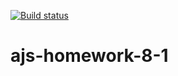 [![Build status](https://ci.appveyor.com/api/projects/status/fi4sfoh6rsu8r1rd?svg=true)](https://ci.appveyor.com/project/Vestanu/ajs-homework-8-1)
# ajs-homework-8-1
